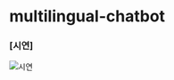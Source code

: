 # multilingual-chatbot

### [시연]
![시연](https://user-images.githubusercontent.com/52301388/106772941-df6acf00-6683-11eb-85e4-7844a31a5c61.JPG)
